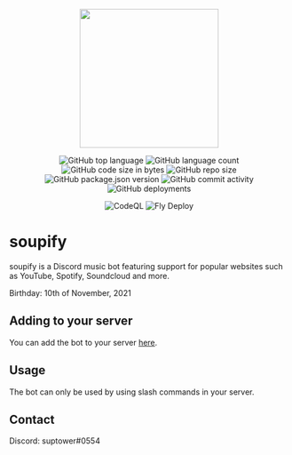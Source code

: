 <p align="center">
  <img src="https://i.imgur.com/8hL40D0.png" width="250" height="250">
</p>
<p align="center">
  <img alt="GitHub top language" src="https://img.shields.io/github/languages/top/suptower/soupify?color=success&style=for-the-badge">
  <img alt="GitHub language count" src="https://img.shields.io/github/languages/count/suptower/soupify?color=blueviolet&style=for-the-badge">
  <img alt="GitHub code size in bytes" src="https://img.shields.io/github/languages/code-size/suptower/soupify?color=brightgreen&style=for-the-badge">
  <img alt="GitHub repo size" src="https://img.shields.io/github/repo-size/suptower/soupify?style=for-the-badge">
  <img alt="GitHub package.json version" src="https://img.shields.io/github/package-json/v/suptower/soupify?color=red&style=for-the-badge">
  <img alt="GitHub commit activity" src="https://img.shields.io/github/commit-activity/y/suptower/soupify?style=for-the-badge">
  <img alt="GitHub deployments" src="https://img.shields.io/github/deployments/suptower/soupify/soupify-host1?style=for-the-badge">
</p>
<p>
<p align="center">
  <img alt="CodeQL" src ="https://github.com/suptower/soupify/actions/workflows/codeql-analysis.yml/badge.svg">
  <img alt="Fly Deploy" src ="https://github.com/suptower/soupify/actions/workflows/main.yml/badge.svg">
  </p>
  
  
# soupify
soupify is a Discord music bot featuring support for popular websites such as YouTube, Spotify, Soundcloud and more.


Birthday: 10th of November, 2021

## Adding to your server
You can add the bot to your server [here](https://discord.com/api/oauth2/authorize?client_id=908055328401272842&permissions=8&scope=bot%20applications.commands).



## Usage
The bot can only be used by using slash commands in your server.

## Contact
[](<img alt="Lines of code" src="https://img.shields.io/tokei/lines/github/suptower/soupify?color=important&style=for-the-badge">)
Discord:  suptower#0554
